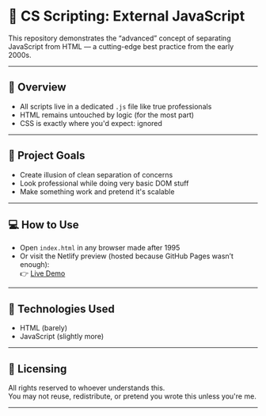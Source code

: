 # 🎀 CS Scripting: External JavaScript

This repository demonstrates the “advanced” concept of separating JavaScript from HTML — a cutting-edge best practice from the early 2000s.

---

## 📄 Overview

- All scripts live in a dedicated `.js` file like true professionals  
- HTML remains untouched by logic (for the most part)  
- CSS is exactly where you'd expect: ignored

---

## 🎯 Project Goals

- Create illusion of clean separation of concerns  
- Look professional while doing very basic DOM stuff  
- Make something work and pretend it's scalable  

---

## 💻 How to Use

- Open `index.html` in any browser made after 1995  
- Or visit the Netlify preview (hosted because GitHub Pages wasn’t enough):  
  👉 [Live Demo](https://cs-external-js.netlify.app/)

---

## 🧰 Technologies Used

- HTML (barely)  
- JavaScript (slightly more)    

---

## 🪪 Licensing

All rights reserved to whoever understands this.  
You may not reuse, redistribute, or pretend you wrote this unless you're me.

---
